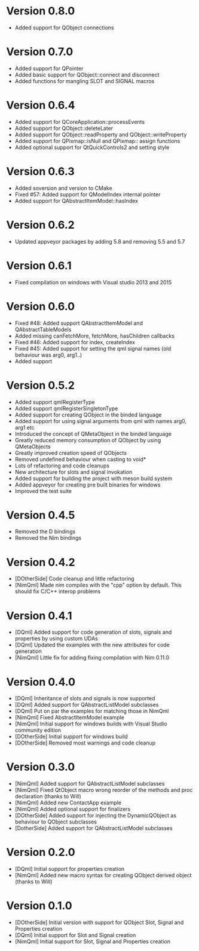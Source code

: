 # Version 0.8.0
* Added support for QObject connections

# Version 0.7.0
* Added support for QPointer
* Added basic support for QObject::connect and disconnect
* Added functions for mangling SLOT and SIGNAL macros

# Version 0.6.4
* Added support for QCoreApplication::processEvents
* Added support for QObject::deleteLater
* Added support for QObject::readProperty and QObject::writeProperty
* Added support for QPixmap::isNull and QPixmap:: assign functions
* Added optional support for QtQuickControls2 and setting style

# Version 0.6.3
* Added soversion and version to CMake
* Fixed #57: Added support for QModelIndex internal pointer
* Added support for QAbstractItemModel::hasIndex

# Version 0.6.2
* Updated appveyor packages by adding 5.8 and removing 5.5 and 5.7

# Version 0.6.1
* Fixed compilation on windows with Visual studio 2013 and 2015

# Version 0.6.0
* Fixed #48: Added support QAbstractItemModel and QAbstractTableModels
* Added missing canFetchMore, fetchMore, hasChildren callbacks
* Fixed #46: Added support for index, createIndex
* Fixed #45: Added support for setting the qml signal names (old behaviour was arg0, arg1..)
* Added support

# Version 0.5.2
* Added support qmlRegisterType
* Added support qmlRegisterSingletonType
* Added support for creating QObject in the binded language
* Added support for using signal arguments from qml with names arg0, arg1 etc
* Introduced the concept of QMetaObject in the binded language
* Greatly reduced memory consumption of QObject by using QMetaObjects
* Greatly improved creation speed of QObjects
* Removed undefined behaviour when casting to void*
* Lots of refactoring and code cleanups
* New architecture for slots and signal invokation
* Added support for building the project with meson build system
* Added appveyor for creating pre built binaries for windows
* Improved the test suite

# Version 0.4.5
* Removed the D bindings
* Removed the Nim bindings

# Version 0.4.2
* [DOtherSide] Code cleanup and little refactoring
* [NimQml] Made nim compiles with the "cpp" option by default. This should fix C/C++ interop problems

# Version 0.4.1
* [DQml] Added support for code generation of slots, signals and properties by using custom UDAs
* [DQml] Updated the examples with the new attributes for code generation
* [NimQml] Little fix for adding fixing compilation with Nim 0.11.0

# Version 0.4.0
* [DQml] Inheritance of slots and signals is now supported
* [DQml] Added support for QAbstractListModel subclasses
* [DQml] Put on par the examples for matching those in NimQml
* [NimQml] Fixed AbstractItemModel example
* [NimQml] Initial support for windows builds with Visual Studio community edition
* [DOtherSide] Initial support for windows build
* [DOtherSide] Removed most warnings and code cleanup

# Version 0.3.0
* [NimQml] Added support for QAbstractListModel subclasses
* [NimQml] Fixed QtObject macro wrong reorder of the methods and proc declaration (thanks to Will)
* [NimQml] Added new ContactApp example
* [NimQml] Added optional support for finalizers
* [DOtherSide] Added support for injecting the DynamicQObject as behaviour to QObject subclasses
* [DotherSide] Added support for QAbstractListModel subclasses

# Version 0.2.0
* [DQml] Initial support for properties creation
* [NimQml] Added new macro syntax for creating QObject derived object (thanks to Will)

# Version 0.1.0
* [DOtherSide] Initial version with support for QObject Slot, Signal and Properties creation
* [DQml] Initial support for Slot and Signal creation
* [NimQml] Initial support for Slot, Signal and Properties creation
